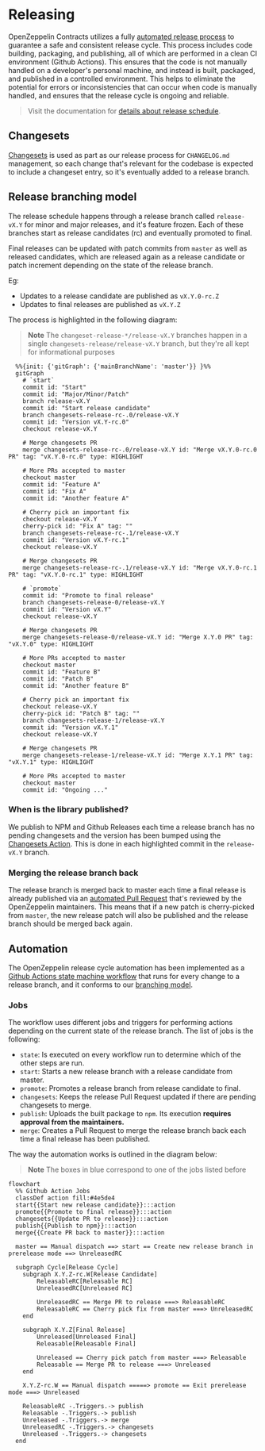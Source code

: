 # Releasing

OpenZeppelin Contracts utilizes a fully [automated release process](#automation) to guarantee a safe and consistent release cycle. This process includes code building, packaging, and publishing, all of which are performed in a clean CI environment (Github Actions). This ensures that the code is not manually handled on a developer's personal machine, and instead is built, packaged, and published in a controlled environment. This helps to eliminate the potential for errors or inconsistencies that can occur when code is manually handled, and ensures that the release cycle is ongoing and reliable.

> Visit the documentation for [details about release schedule](https://docs.openzeppelin.com/contracts/releases-stability).

## Changesets

[Changesets](https://github.com/changesets/changesets/) is used as part as our release process for `CHANGELOG.md` management, so each change that's relevant for the codebase is expected to include a changeset entry, so it's eventually added to a release branch.

## Release branching model

The release schedule happens through a release branch called `release-vX.Y` for minor and major releases, and it's feature frozen. Each of these branches start as release candidates (rc) and eventually promoted to final.

Final releases can be updated with patch commits from `master` as well as released candidates, which are released again as a release candidate or patch increment depending on the state of the release branch.

Eg:
- Updates to a release candidate are published as `vX.Y.0-rc.Z`
- Updates to final releases are published as `vX.Y.Z`

The process is highlighted in the following diagram:

> **Note**
> The `changeset-release-*/release-vX.Y` branches happen in a single `changesets-release/release-vX.Y` branch, but they're all kept for informational purposes

```mermaid
  %%{init: {'gitGraph': {'mainBranchName': 'master'}} }%%
  gitGraph
    # `start`
    commit id: "Start"
    commit id: "Major/Minor/Patch"
    branch release-vX.Y
    commit id: "Start release candidate"
    branch changesets-release-rc-.0/release-vX.Y
    commit id: "Version vX.Y-rc.0"
    checkout release-vX.Y

    # Merge changesets PR
    merge changesets-release-rc-.0/release-vX.Y id: "Merge vX.Y.0-rc.0 PR" tag: "vX.Y.0-rc.0" type: HIGHLIGHT
    
    # More PRs accepted to master
    checkout master
    commit id: "Feature A"
    commit id: "Fix A"
    commit id: "Another feature A"

    # Cherry pick an important fix
    checkout release-vX.Y
    cherry-pick id: "Fix A" tag: ""
    branch changesets-release-rc-.1/release-vX.Y
    commit id: "Version vX.Y-rc.1"
    checkout release-vX.Y

    # Merge changesets PR
    merge changesets-release-rc-.1/release-vX.Y id: "Merge vX.Y.0-rc.1 PR" tag: "vX.Y.0-rc.1" type: HIGHLIGHT
    
    # `promote`
    commit id: "Promote to final release"
    branch changesets-release-0/release-vX.Y
    commit id: "Version vX.Y"
    checkout release-vX.Y

    # Merge changesets PR
    merge changesets-release-0/release-vX.Y id: "Merge X.Y.0 PR" tag: "vX.Y.0" type: HIGHLIGHT

    # More PRs accepted to master
    checkout master
    commit id: "Feature B"
    commit id: "Patch B"
    commit id: "Another feature B"

    # Cherry pick an important fix
    checkout release-vX.Y
    cherry-pick id: "Patch B" tag: ""
    branch changesets-release-1/release-vX.Y
    commit id: "Version vX.Y.1"
    checkout release-vX.Y

    # Merge changesets PR
    merge changesets-release-1/release-vX.Y id: "Merge X.Y.1 PR" tag: "vX.Y.1" type: HIGHLIGHT
    
    # More PRs accepted to master
    checkout master
    commit id: "Ongoing ..."
```

### When is the library published?

We publish to NPM and Github Releases each time a release branch has no pending changesets and the version has been bumped using the [Changesets Action](https://github.com/changesets/action/). This is done in each highlighted commit in the `release-vX.Y` branch.

### Merging the release branch back

The release branch is merged back to master each time a final release is already published via an [automated Pull Request](scripts/release/workflow/prepare-release-merge.sh) that's reviewed by the OpenZeppelin maintainers. This means that if a new patch is cherry-picked from `master`, the new release patch will also be published and the release branch should be merged back again.

## Automation

The OpenZeppelin release cycle automation has been implemented as a [Github Actions state machine workflow](.github/workflows/release-cycle.yml) that runs for every change to a release branch, and it conforms to our [branching model](#release-branching-model).

### Jobs
The workflow uses different jobs and triggers for performing actions depending on the current state of the release branch. The list of jobs is the following:

- `state`: Is executed on every workflow run to determine which of the other steps are run. 
- `start`: Starts a new release branch with a release candidate from master.
- `promote`: Promotes a release branch from release candidate to final.
- `changesets`: Keeps the release Pull Request updated if there are pending changesets to merge.
- `publish`: Uploads the built package to `npm`. Its execution **requires approval from the maintainers.**
- `merge`: Creates a Pull Request to merge the release branch back each time a final release has been published.

The way the automation works is outlined in the diagram below:

> **Note**
> The boxes in blue correspond to one of the jobs listed before

```mermaid
flowchart
  %% Github Action Jobs
  classDef action fill:#4e5de4
  start{{Start new release candidate}}:::action
  promote{{Promote to final release}}:::action
  changesets{{Update PR to release}}:::action
  publish{{Publish to npm}}:::action
  merge{{Create PR back to master}}:::action

  master == Manual dispatch ==> start == Create new release branch in prerelease mode ==> UnreleasedRC

  subgraph Cycle[Release Cycle]
    subgraph X.Y.Z-rc.W[Release Candidate]
        ReleasableRC[Releasable RC]
        UnreleasedRC[Unreleased RC]
        
        UnreleasedRC == Merge PR to release ===> ReleasableRC
        ReleasableRC == Cherry pick fix from master ===> UnreleasedRC
    end

    subgraph X.Y.Z[Final Release]
        Unreleased[Unreleased Final]
        Releasable[Releasable Final]

        Unreleased == Cherry pick patch from master ===> Releasable
        Releasable == Merge PR to release ===> Unreleased
    end

    X.Y.Z-rc.W == Manual dispatch =====> promote == Exit prerelease mode ===> Unreleased

    ReleasableRC -.Triggers.-> publish
    Releasable -.Triggers.-> publish
    Unreleased -.Triggers.-> merge
    UnreleasedRC -.Triggers.-> changesets
    Unreleased -.Triggers.-> changesets
  end
```
